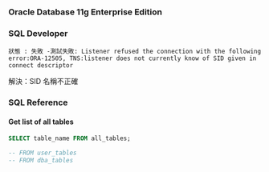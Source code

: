 ### Oracle Database 11g Enterprise Edition

### SQL Developer

```
狀態 : 失敗 -測試失敗: Listener refused the connection with the following error:ORA-12505, TNS:listener does not currently know of SID given in connect descriptor
```

解決：SID 名稱不正確

### SQL Reference

#### Get list of all tables

```sql
SELECT table_name FROM all_tables;

-- FROM user_tables
-- FROM dba_tables
```



